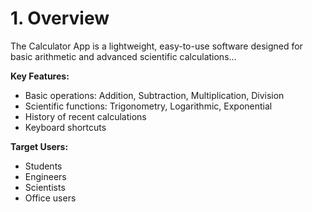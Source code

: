 # 1. Overview

The Calculator App is a lightweight, easy-to-use software designed for basic arithmetic and advanced scientific calculations...

**Key Features:**
- Basic operations: Addition, Subtraction, Multiplication, Division
- Scientific functions: Trigonometry, Logarithmic, Exponential
- History of recent calculations
- Keyboard shortcuts

**Target Users:**
- Students
- Engineers
- Scientists
- Office users
